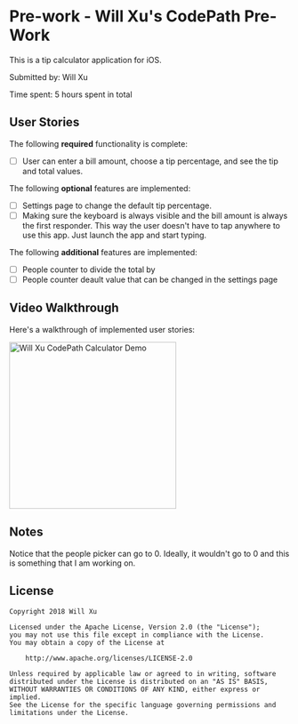 # Pre-work - Will Xu's CodePath Pre-Work  

This is a tip calculator application for iOS.

Submitted by: Will Xu

Time spent: 5 hours spent in total

## User Stories

The following **required** functionality is complete:

* [ ] User can enter a bill amount, choose a tip percentage, and see the tip and total values.

The following **optional** features are implemented:
* [ ] Settings page to change the default tip percentage.
* [ ] Making sure the keyboard is always visible and the bill amount is always the first responder. This way the user doesn't have to tap anywhere to use this app. Just launch the app and start typing.

The following **additional** features are implemented:
* [ ] People counter to divide the total by
* [ ] People counter deault value that can be changed in the settings page
## Video Walkthrough 
Here's a walkthrough of implemented user stories:

<img src="https://github.com/willthexu/codepath_tippy/blob/master/Will%20Xu%20CodePath%20Demo.gif" alt="Will Xu CodePath Calculator Demo" width="300px"/>

## Notes

Notice that the people picker can go to 0. Ideally, it wouldn't go to 0 and this is something that I am working on.

## License

    Copyright 2018 Will Xu

    Licensed under the Apache License, Version 2.0 (the "License");
    you may not use this file except in compliance with the License.
    You may obtain a copy of the License at

        http://www.apache.org/licenses/LICENSE-2.0

    Unless required by applicable law or agreed to in writing, software
    distributed under the License is distributed on an "AS IS" BASIS,
    WITHOUT WARRANTIES OR CONDITIONS OF ANY KIND, either express or implied.
    See the License for the specific language governing permissions and
    limitations under the License.
